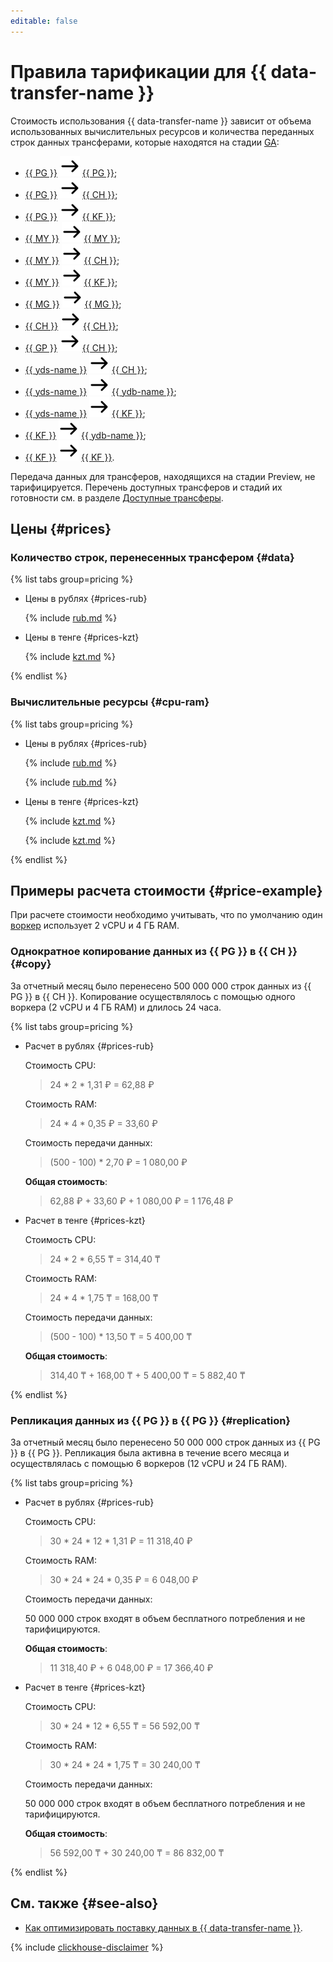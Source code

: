 ```yaml
---
editable: false
---
```


# Правила тарификации для {{ data-transfer-name }}



Стоимость использования {{ data-transfer-name }} зависит от объема использованных вычислительных ресурсов и количества переданных строк данных трансферами, которые находятся на стадии [GA](../overview/concepts/launch-stages.md): 

* [{{ PG }}](operations/endpoint/source/postgresql.md) ![arrow_right](../_assets/console-icons/arrow-right.svg) [{{ PG }}](operations/endpoint/target/postgresql.md);
* [{{ PG }}](operations/endpoint/source/postgresql.md) ![arrow_right](../_assets/console-icons/arrow-right.svg) [{{ CH }}](operations/endpoint/target/clickhouse.md);
* [{{ PG }}](operations/endpoint/source/postgresql.md) ![arrow_right](../_assets/console-icons/arrow-right.svg) [{{ KF }}](operations/endpoint/target/kafka.md);
* [{{ MY }}](operations/endpoint/source/mysql.md) ![arrow_right](../_assets/console-icons/arrow-right.svg) [{{ MY }}](operations/endpoint/target/mysql.md);
* [{{ MY }}](operations/endpoint/source/mysql.md) ![arrow_right](../_assets/console-icons/arrow-right.svg) [{{ CH }}](operations/endpoint/target/clickhouse.md);
* [{{ MY }}](operations/endpoint/source/mysql.md) ![arrow_right](../_assets/console-icons/arrow-right.svg) [{{ KF }}](operations/endpoint/target/kafka.md);
* [{{ MG }}](operations/endpoint/source/mongodb.md) ![arrow_right](../_assets/console-icons/arrow-right.svg) [{{ MG }}](operations/endpoint/target/mongodb.md);
* [{{ CH }}](operations/endpoint/source/clickhouse.md) ![arrow_right](../_assets/console-icons/arrow-right.svg) [{{ CH }}](operations/endpoint/target/clickhouse.md);
* [{{ GP }}](operations/endpoint/source/greenplum.md) ![arrow_right](../_assets/console-icons/arrow-right.svg) [{{ CH }}](operations/endpoint/target/clickhouse.md);
* [{{ yds-name }}](operations/endpoint/source/data-streams.md) ![arrow_right](../_assets/console-icons/arrow-right.svg) [{{ CH }}](operations/endpoint/target/clickhouse.md);
* [{{ yds-name }}](operations/endpoint/source/data-streams.md) ![arrow_right](../_assets/console-icons/arrow-right.svg) [{{ ydb-name }}](operations/endpoint/target/yandex-database.md);
* [{{ yds-name }}](operations/endpoint/source/data-streams.md) ![arrow_right](../_assets/console-icons/arrow-right.svg) [{{ KF }}](operations/endpoint/target/kafka.md);
* [{{ KF }}](operations/endpoint/source/kafka.md) ![arrow_right](../_assets/console-icons/arrow-right.svg) [{{ ydb-name }}](operations/endpoint/target/yandex-database.md);
* [{{ KF }}](operations/endpoint/source/kafka.md) ![arrow_right](../_assets/console-icons/arrow-right.svg) [{{ KF }}](operations/endpoint/target/kafka.md).


Передача данных для трансферов, находящихся на стадии Preview, не тарифицируется. Перечень доступных трансферов и стадий их готовности см. в разделе [Доступные трансферы](transfer-matrix.md).

## Цены {#prices}

### Количество строк, перенесенных трансфером {#data}


{% list tabs group=pricing %}

- Цены в рублях {#prices-rub}

  {% include [rub.md](../_pricing/data-transfer/rub.md) %}

- Цены в тенге {#prices-kzt}

  {% include [kzt.md](../_pricing/data-transfer/kzt.md) %}

{% endlist %}



### Вычислительные ресурсы {#cpu-ram}


{% list tabs group=pricing %}

- Цены в рублях {#prices-rub}

  {% include [rub.md](../_pricing/data-transfer/rub-cpu.md) %}

  {% include [rub.md](../_pricing/data-transfer/rub-ram.md) %}

- Цены в тенге {#prices-kzt}

  {% include [kzt.md](../_pricing/data-transfer/kzt-cpu.md) %}

  {% include [kzt.md](../_pricing/data-transfer/kzt-ram.md) %}

{% endlist %}



## Примеры расчета стоимости {#price-example}

При расчете стоимости необходимо учитывать, что по умолчанию один [воркер](concepts/index.md#worker) использует 2 vCPU и 4 ГБ RAM. 

### Однократное копирование данных из {{ PG }} в {{ CH }} {#copy}

За отчетный месяц было перенесено 500 000 000 строк данных из {{ PG }} в {{ CH }}. Копирование осуществлялось с помощью одного воркера (2 vCPU и 4 ГБ RAM) и длилось 24 часа.


{% list tabs group=pricing %}

- Расчет в рублях {#prices-rub}

  Стоимость CPU:

  > 24 * 2 * 1,31 ₽ = 62,88 ₽

  Стоимость RAM:

  > 24 * 4 * 0,35 ₽ = 33,60 ₽

  Стоимость передачи данных:

  > (500 - 100) * 2,70 ₽ = 1 080,00 ₽

  **Общая стоимость**:

  > 62,88 ₽ + 33,60 ₽ + 1 080,00 ₽ = 1 176,48 ₽

- Расчет в тенге {#prices-kzt}

  Стоимость CPU:

  > 24 * 2 * 6,55 ₸ = 314,40 ₸

  Стоимость RAM:

  > 24 * 4 * 1,75 ₸ = 168,00 ₸

  Стоимость передачи данных:

  > (500 - 100) * 13,50 ₸ = 5 400,00 ₸

  **Общая стоимость**:

  > 314,40 ₸ + 168,00 ₸ + 5 400,00 ₸ = 5 882,40 ₸

{% endlist %}



### Репликация данных из {{ PG }} в {{ PG }} {#replication}

За отчетный месяц было перенесено 50 000 000 строк данных из {{ PG }} в {{ PG }}. Репликация была активна в течение всего месяца и осуществлялась с помощью 6 воркеров (12 vCPU и 24 ГБ RAM).


{% list tabs group=pricing %}

- Расчет в рублях {#prices-rub}

  Стоимость CPU:

  > 30 * 24 * 12 * 1,31 ₽ = 11 318,40 ₽

  Стоимость RAM:

  > 30 * 24 * 24 * 0,35 ₽ = 6 048,00 ₽

  Стоимость передачи данных:

  50 000 000 строк входят в объем бесплатного потребления и не тарифицируются.

  **Общая стоимость**:

  > 11 318,40 ₽ + 6 048,00 ₽ = 17 366,40 ₽

- Расчет в тенге {#prices-kzt}

  Стоимость CPU:

  > 30 * 24 * 12 * 6,55 ₸ = 56 592,00 ₸

  Стоимость RAM:

  > 30 * 24 * 24 * 1,75 ₸ = 30 240,00 ₸

  Стоимость передачи данных:

  50 000 000 строк входят в объем бесплатного потребления и не тарифицируются. 

  **Общая стоимость**:

  > 56 592,00 ₸ + 30 240,00 ₸ = 86 832,00 ₸

{% endlist %}



## См. также {#see-also}

* [Как оптимизировать поставку данных в {{ data-transfer-name }}](https://www.youtube.com/watch?v=1BJ9YEASOeU).

{% include [clickhouse-disclaimer](../_includes/clickhouse-disclaimer.md) %}